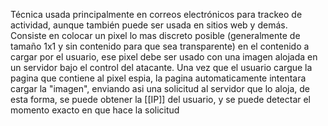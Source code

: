 Técnica usada principalmente en correos electrónicos para trackeo de actividad, aunque también puede ser usada en sitios web y demás.
Consiste en colocar un pixel lo mas discreto posible (generalmente de tamaño 1x1 y sin contenido para que sea transparente) en el contenido a cargar por el usuario, ese pixel debe ser usado con una imagen alojada en un servidor bajo el control del atacante. Una vez que el usuario cargue la pagina que contiene al pixel espia, la pagina automaticamente intentara cargar la "imagen", enviando asi una solicitud al servidor que lo aloja, de esta forma, se puede obtener la [[IP]] del usuario, y se puede detectar el momento exacto en que hace la solicitud